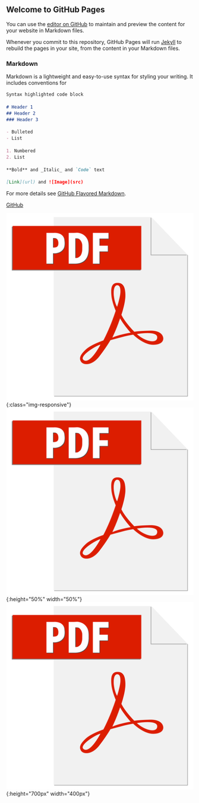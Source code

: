 ## Welcome to GitHub Pages

You can use the [editor on GitHub](https://github.com/Duale100/Nabonett/edit/main/README.md) to maintain and preview the content for your website in Markdown files.

Whenever you commit to this repository, GitHub Pages will run [Jekyll](https://jekyllrb.com/) to rebuild the pages in your site, from the content in your Markdown files.

### Markdown

Markdown is a lightweight and easy-to-use syntax for styling your writing. It includes conventions for

```markdown
Syntax highlighted code block

# Header 1
## Header 2
### Header 3

- Bulleted
- List

1. Numbered
2. List

**Bold** and _Italic_ and `Code` text

[Link](url) and ![Image](src)
```

For more details see [GitHub Flavored Markdown](https://guides.github.com/features/mastering-markdown/).


[GitHub](http://github.com)


![test image size](/images/adobe-pdf-file-icon-logo-vector.png){:class="img-responsive"}
![test image size](/images/adobe-pdf-file-icon-logo-vector.png){:height="50%" width="50%"}
![test image size](/images/adobe-pdf-file-icon-logo-vector.png){:height="700px" width="400px"}
